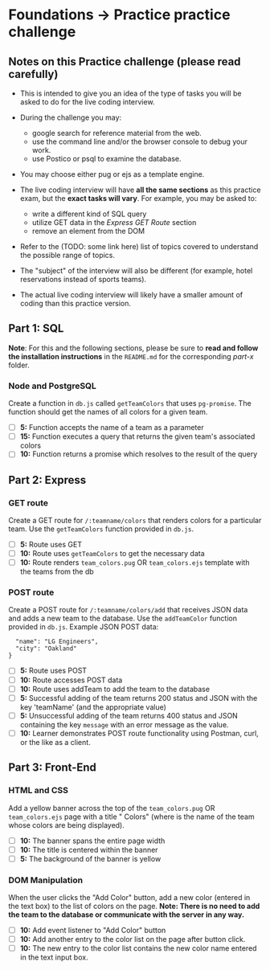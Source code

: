 # Foundations -> Practice practice challenge

## Notes on this Practice challenge (please read carefully)

- This is intended to give you an idea of the type of tasks you will be asked to do for the live coding interview.

- During the challenge you may:

  - google search for reference material from the web.
  - use the command line and/or the browser console to debug your work.
  - use Postico or psql to examine the database.

- You may choose either pug or ejs as a template engine.

- The live coding interview will have __all the same sections__ as this practice exam, but the __exact tasks will vary__. For example, you may be asked to:
  - write a different kind of SQL query
  - utilize GET data in the *Express GET Route* section
  - remove an element from the DOM

- Refer to the (TODO: some link here) list of topics covered to understand the possible range of topics.

- The "subject" of the interview will also be different (for example, hotel reservations instead of sports teams).

- The actual live coding interview will likely have a smaller amount of coding than this practice version.

## Part 1: SQL

__Note__: For this and the following sections, please be sure to __read and follow the installation instructions__ in the `README.md` for the corresponding *part-x* folder.

### Node and PostgreSQL

Create a function in `db.js` called `getTeamColors` that uses `pg-promise`. The function should get the names of all colors for a given team.

  - [ ] __5:__ Function accepts the name of a team as a parameter
  - [ ] __15:__ Function executes a query that returns the given team's associated colors
  - [ ] __10:__ Function returns a promise which resolves to the result of the query

## Part 2: Express

### GET route
Create a GET route for `/:teamname/colors` that renders colors for a particular team. Use the `getTeamColors` function provided in `db.js`.

- [ ] __5:__ Route uses GET
- [ ] __10:__ Route uses `getTeamColors` to get the necessary data
- [ ] __10:__ Route renders `team_colors.pug` OR `team_colors.ejs` template with the teams from the db

### POST route
Create a POST route for `/:teamname/colors/add` that receives JSON data and adds a new team to the database. Use the `addTeamColor` function provided in `db.js`. Example JSON POST data:

```{
  "name": "LG Engineers",
  "city": "Oakland"
}
```

- [ ] __5:__ Route uses POST
- [ ] __10:__ Route accesses POST data
- [ ] __10:__ Route uses addTeam to add the team to the database
- [ ] __5:__ Successful adding of the team returns 200 status and JSON with the key 'teamName' (and the appropriate value)
- [ ] __5:__ Unsuccessful adding of the team returns 400 status and JSON containing the key `message` with an error message as the value.
- [ ] __10:__ Learner demonstrates POST route functionality using Postman, curl, or the like as a client.

## Part 3: Front-End

### HTML and CSS
Add a yellow banner across the top of the `team_colors.pug` OR `team_colors.ejs` page with a title "<teamName> Colors" (where <teamName> is the name of the team whose colors are being displayed).

- [ ] __10:__ The banner spans the entire page width
- [ ] __10:__ The title is centered within the banner
- [ ] __5:__ The background of the banner is yellow

### DOM Manipulation
When the user clicks the "Add Color" button, add a new color (entered in the text box) to the list of colors on the page. __Note: There is no need to add the team to the database or communicate with the server in any way.__

- [ ] __10:__ Add event listener to "Add Color" button
- [ ] __10:__ Add another entry to the color list on the page after button click.
- [ ] __10:__ The new entry to the color list contains the new color name entered in the text input box.
